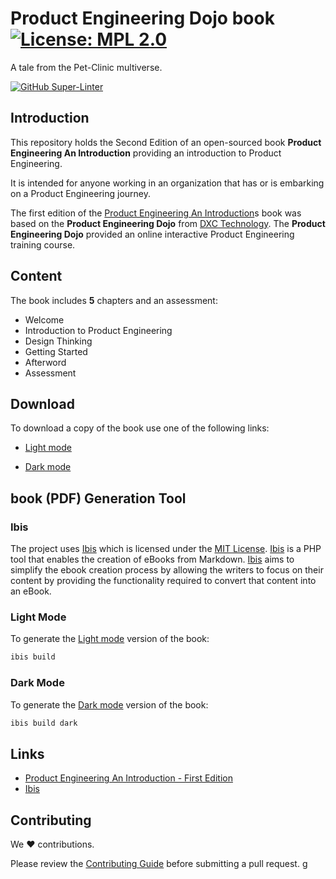 # Product Engineering Dojo book [![License: MPL 2.0](https://img.shields.io/badge/License-MPL%202.0-brightgreen.svg)](https://opensource.org/license/mpl-2-0/)

A tale from the Pet-Clinic multiverse.

[![GitHub Super-Linter](https://github.com/tom-halpin/pe-dojo-book/actions/workflows/linter.yml/badge.svg)](https://github.com/marketplace/actions/super-linter)

## Introduction

This repository holds the Second Edition of an open-sourced book **Product Engineering An Introduction** providing an introduction to Product Engineering.

It is intended for anyone working in an organization that has or is embarking on a Product Engineering journey.

The first edition of the [Product Engineering An Introduction](https://github.com/dxc-technology/ebook-pe-dojo)s book was based on the **Product Engineering Dojo** from [DXC Technology](https://www.dxc.com). The **Product Engineering Dojo** provided an online interactive Product Engineering training course.

## Content

The book includes **5** chapters and an assessment:

* Welcome
* Introduction to Product Engineering
* Design Thinking
* Getting Started
* Afterword
* Assessment

## Download

To download a copy of the book use one of the following links:

* [Light mode](https://github.com/tom-halpin/pe-dojo-book/blob/main/export/product-engineering-light.pdf)

* [Dark mode](https://github.com/tom-halpin/pe-dojo-book/blob/main/export/product-engineering-dark.pdf)

## book (PDF) Generation Tool

### Ibis

The project uses [Ibis](https://github.com/themsaid/ibis/) which is licensed under the [MIT License](https://github.com/themsaid/ibis/blob/master/LICENSE.md). [Ibis](https://github.com/themsaid/ibis/) is a PHP tool that enables the creation of eBooks from Markdown. [Ibis](https://github.com/themsaid/ibis/) aims to simplify the ebook creation process by allowing the writers to focus on their content by providing the functionality required to convert that content into an eBook.

### Light Mode

To generate the [Light mode](https://github.com/tom-halpin/pe-dojo-book/blob/main/export/product-engineering-light.pdf) version of the book:

```bash
ibis build
```

### Dark Mode

To generate the [Dark mode](https://github.com/tom-halpin/pe-dojo-book/blob/main/export/product-engineering-dark.pdf) version of the book:

```bash
ibis build dark
```

## Links

* [Product Engineering An Introduction - First Edition](https://github.com/dxc-technology/ebook-pe-dojo)
* [Ibis](https://github.com/themsaid/ibis/)

## Contributing

We :heart: contributions.

Please review the [Contributing Guide](CONTRIBUTING.md) before submitting a pull request.
g